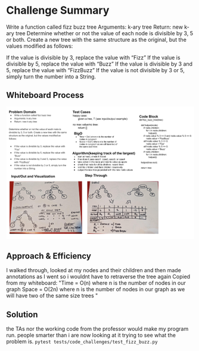 # Challenge Summary
<!-- Description of the challenge -->

Write a function called fizz buzz tree
Arguments: k-ary tree
Return: new k-ary tree
Determine whether or not the value of each node is divisible by 3, 5 or both. Create a new tree with the same structure as the original, but the values modified as follows:

If the value is divisible by 3, replace the value with “Fizz”
If the value is divisible by 5, replace the value with “Buzz”
If the value is divisible by 3 and 5, replace the value with “FizzBuzz”
If the value is not divisible by 3 or 5, simply turn the number into a String.

## Whiteboard Process
<!-- Embedded whiteboard image -->

![whiteboard](Whiteboard_Code_Challenge_Class_18.png)

## Approach & Efficiency
<!-- What approach did you take? Why? What is the Big O space/time for this approach? -->

I walked through, looked at my nodes and their children and then made annotations as I went so i wouldnt have to retraverse the tree again
Copied from my whiteboard: "Time = O(n) where n is the number of nodes in our graph
Space = O(2n) where n is the number of nodes in our graph as we will have two of the same size trees
"

## Solution
<!-- Show how to run your code, and examples of it in action -->
the TAs nor the working code from the professor would make my program run. people smarter than i are now looking at it trying to see what the problem is.
`pytest tests/code_challenges/test_fizz_buzz.py`
